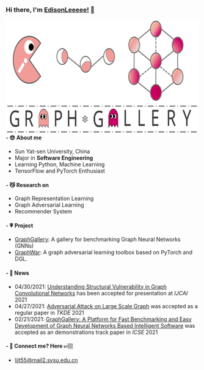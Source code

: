 ### Hi there, I'm [EdisonLeeeee!](https://github.com/EdisonLeeeee) 👋


<img align="right" height="300px" width="520px" alt="GIF" src="https://github.com/EdisonLeeeee/GraphGallery/blob/master/imgs/graphgallery.svg" />

#### - 😎 About me
- Sun Yat-sen University, China
- Major in **Software Engineering**
- Learning Python, Machine Learning
- TensorFlow and PyTorch Enthusiast

#### - 😼 Research on

+ Graph Representation Learning
+ Graph Adversarial Learning
+ Recommender System

#### - 💗 Project
+ [GraphGallery](https://github.com/EdisonLeeeee/GraphGallery): A gallery for benchmarking Graph Neural Networks (GNNs)
+ [GraphWar](https://github.com/EdisonLeeeee/GraphWar): A graph adversarial learning toolbox based on PyTorch and DGL.

#### - 💨 News
+ 04/30/2021: [Understanding Structural Vulnerability in Graph Convolutional Networks](https://www.ijcai.org/proceedings/2021/310) has been accepted for presentation at *IJCAI* 2021
+ 04/27/2021: [Adversarial Attack on Large Scale Graph](https://arxiv.org/abs/2009.03488) was accepted as a regular paper in *TKDE* 2021
+ 02/21/2021: [GraphGallery: A Platform for Fast Benchmarking and Easy Development of Graph Neural Networks Based Intelligent Software](https://arxiv.org/abs/2102.07933) was accepted as an demonstrations track paper in *ICSE* 2021

#### - 💬 Connect me? Here 👉🏼
+ lijt55@mail2.sysu.edu.cn
